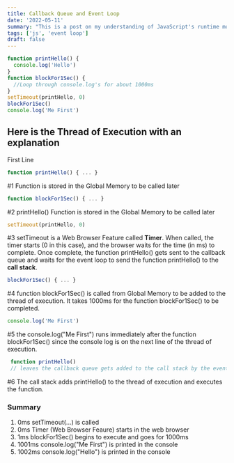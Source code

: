 ```yaml
---
title: Callback Queue and Event Loop
date: '2022-05-11'
summary: "This is a post on my understanding of JavaScript's runtime model based on an event loop and the order of processing events, and executing queued sub-tasks."
tags: ['js', 'event loop']
draft: false
---
```


```js
function printHello() {
  console.log('Hello')
}
function blockFor1Sec() {
  //Loop through console.log's for about 1000ms
}
setTimeout(printHello, 0)
blockFor1Sec()
console.log('Me First')
```

## Here is the **Thread of Execution** with an explanation

First Line

```js {1}
function printHello() { ... }
```

#1 Function is stored in the Global Memory to be called later

```js {1}
function blockFor1Sec() { ... }
```

#2 printHello() Function is stored in the Global Memory to be called later

```js {1}
setTimeout(printHello, 0)
```

#3 setTimeout is a Web Browser Feature called **Timer**. When called, the timer starts (0 in this case), and the browser waits for the time (in ms) to complete. Once complete, the function printHello() gets sent to the callback queue and waits for the event loop to send the function printHello() to the **call stack**.

```js {1}
blockFor1Sec() { ... }
```

#4 function blockFor1Sec() is called from Global Memory to be added to the thread of execution. It takes 1000ms for the function blockFor1Sec() to be completed.

```js {1}
console.log('Me First')
```

#5 the console.log("Me First") runs immediately after the function blockFor1Sec() since the console log is on the next line of the thread of execution.

```js {1}
 function printHello()
 // leaves the callback queue gets added to the call stack by the event loop
```

#6 The call stack adds printHello() to the thread of execution and executes the function.

### Summary

1. 0ms setTimeout(...) is called
2. 0ms Timer (Web Browser Feaure) starts in the web browser
3. 1ms blockFor1Sec() begins to execute and goes for 1000ms
4. 1001ms console.log("Me First") is printed in the console
5. 1002ms console.log("Hello") is printed in the console
